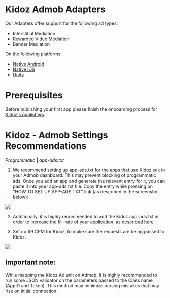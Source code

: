 # Kidoz Admob Adapters

Our Adapters offer support for the following ad types:

+ Interstitial Mediation 
+ Rewarded Video Mediation 
+ Banner Mediation 

On the following platforms:

+ [Native Android](/Mediation/AdMob%20Adapter/Android)
+ [Native iOS](/Mediation/AdMob%20Adapter/iOS)
+ [Unity](/Mediation/AdMob%20Adapter/Unity)

# Prerequisites
Before publishing your first app please finish the onboarding process for [Kidoz's publishers](http://accounts.kidoz.net/publishers/register?utm_source=kidoz_github).

# Kidoz - Admob Settings Recommendations ##

_Programmatic_ **|** _app-ads.txt_

1. We recommend setting up app-ads.txt for the apps that use Kidoz sdk in your Admob dashboard. This may prevent blocking of programmatic ads.
Once you add an app and generate the relevant entry for it, you can paste it into your app-ads.txt file. Copy the entry while pressing on "HOW TO SET UP APP-ADS.TXT" link (as described in the screenshot below):

<p align="left">
  <img src="https://cdn.kidoz.net/new/sdk/GITHUB_GRAPHICS/KIDOZ_SDK_Documentaions/admob_app_ads_txt2.png" />
</p>

2. Additionally, it is highly recommended to add the Kidoz app-ads.txt in order to increase the fill-rate of your application, as [described here](https://kidoz.net/introappadstext)

3. Set up $9 CPM for Kidoz, to make sure the requests are being passed to Kidoz.

<p align="left">
  <img src="https://cdn.kidoz.net/new/sdk/GITHUB_GRAPHICS/KIDOZ_SDK_Documentaions/admob_adsources_waterfall.png" />
</p>

## Important note: ##
While mapping the Kidoz Ad unit on Admob, it is highly recommended to run some JSON validator on the parameters passed to the Class name (AppID and Token). This method may minimize parsing mistakes that may rise on initial connection.
